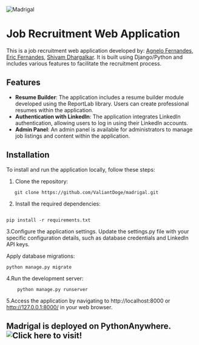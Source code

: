 ![Madrigal](https://github.com/ValiantDoge/madrigal/blob/dev/website_hr/static/img/logo.png?raw=true)
# Job Recruitment Web Application

This is a job recruitment web application developed by: 
[Agnelo Fernandes](https://github.com/ValiantDoge), 
[Eric Fernandes,](https://github.com/Ericfdes) 
[Shivam Dhargalkar](https://github.com/ShivamD01). 
It is built using Django/Python and includes various features to facilitate the recruitment process.

## Features

- **Resume Builder**: The application includes a resume builder module developed using the ReportLab library. Users can create professional resumes within the application.
- **Authentication with LinkedIn**: The application integrates LinkedIn authentication, allowing users to log in using their LinkedIn accounts.
- **Admin Panel**: An admin panel is available for administrators to manage job listings and content within the application.

## Installation

To install and run the application locally, follow these steps:

1. Clone the repository:

```shell
   git clone https://github.com/ValiantDoge/madrigal.git
 ```
2. Install the required dependencies:

```shell

pip install -r requirements.txt
```

3.Configure the application settings. Update the settings.py file with your specific configuration details, such as database credentials and LinkedIn API keys.

Apply database migrations:

```shell
python manage.py migrate
```

4.Run the development server:

```shell
    python manage.py runserver
```

5.Access the application by navigating to http://localhost:8000 or http://127.0.0.1:8000/ in your web browser.


## Madrigal is deployed on PythonAnywhere. ![Click here to visit!](https://valiantdoge.pythonanywhere.com/) 
